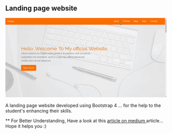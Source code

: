## Landing page website 

![preview](images/scroll-eff.gif)

A landing page website developed using Bootstrap 4 ... for the help to the student's enhancing their skills.

** For Better Understanding, Have a look at this [article on medium ](https://medium.com/@hayanisaid1995/learn-bootstrap-4-in-30-minute-by-building-a-landing-page-website-guide-for-beginners-f64e03833f33) article...
Hope it helps you :)
